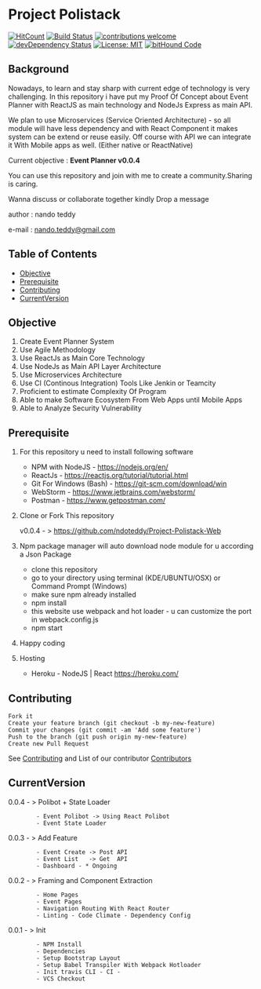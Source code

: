 # Project Polistack


[![HitCount](http://hits.dwyl.io/ndoteddy/https://github.com/ndoteddy/Project-Polistack-Web.git.svg)](http://hits.dwyl.io/ndoteddy/https://github.com/ndoteddy/Project-Polistack-Web.git) [![Build Status](https://travis-ci.org/ndoteddy/Project-Polistack-Web.svg?branch=master)](https://travis-ci.org/ndoteddy/Project-Polistack-Web) [![contributions welcome](https://img.shields.io/badge/contributions-welcome-brightgreen.svg?style=flat)](https://github.com/ndoteddy/Project-Polistack-Web/issues) [![devDependency Status](https://david-dm.org/ndoteddy/Project-Polistack-Web.svg)](https://david-dm.org/ndoteddy/Project-Polistack-Web) [![License: MIT](https://img.shields.io/badge/License-MIT-yellow.svg)](https://opensource.org/licenses/MIT) [![bitHound Code](https://www.bithound.io/github/ndoteddy/Project-Polistack-Web/badges/code.svg)](https://www.bithound.io/github/ndoteddy/Project-Polistack-Web)

## Background
Nowadays, to learn and stay sharp with current edge of technology is very challenging.
In this repository i have put my Proof Of Concept about Event Planner
with ReactJS as main technology and NodeJs Express as main API. 

We plan to use Microservices (Service Oriented Architecture) - so all module 
will have less dependency and with React Component it makes system can be extend or reuse easily.
Off course with API we can integrate it With Mobile apps as well. (Either native or ReactNative) 

Current objective : **Event Planner v0.0.4**

You can use this repository and join with me to create a community.Sharing is caring.

Wanna discuss or collaborate together kindly Drop a message 

author : nando teddy

e-mail : nando.teddy@gmail.com

## Table of Contents
* [Objective](#objective)
* [Prerequisite](#prerequisite)
* [Contributing](#contributing)
* [CurrentVersion](#currentversion)

## Objective

1. Create Event Planner System
2. Use Agile Methodology
3. Use ReactJs as Main Core Technology
4. Use NodeJs as Main API Layer Architecture
5. Use Microservices Architecture
6. Use CI (Continous Integration) Tools Like Jenkin or Teamcity
7. Proficient to estimate Complexity Of Program
8. Able to make Software Ecosystem From Web Apps until Mobile Apps
9. Able to Analyze Security Vulnerability
    

## Prerequisite

1.  For this repository u need to install following software 
    - NPM with NodeJS - https://nodejs.org/en/    
    - ReactJs - https://reactjs.org/tutorial/tutorial.html
    - Git For Windows (Bash) - https://git-scm.com/download/win
    - WebStorm - https://www.jetbrains.com/webstorm/    
    - Postman - https://www.getpostman.com/
    
2. Clone or Fork This repository


    v0.0.4 - > https://github.com/ndoteddy/Project-Polistack-Web
    

    
3.  Npm package manager will auto download node module for u according a Json Package
     - clone this repository
     - go to your directory using terminal (KDE/UBUNTU/OSX) or Command Prompt (Windows) 
     - make sure npm already installed
     - npm install
     - this website use webpack and hot loader - u can customize the port in webpack.config.js     
     - npm start
     
4. Happy coding

5. Hosting    
    - Heroku - NodeJS | React https://heroku.com/
        
## Contributing
    Fork it
    Create your feature branch (git checkout -b my-new-feature)
    Commit your changes (git commit -am 'Add some feature')
    Push to the branch (git push origin my-new-feature)
    Create new Pull Request
See [Contributing](CONTRIBUTING.md) and 
List of our contributor [Contributors](https://github.com/ndoteddy/Project-Polistack-Web/graphs/contributors)

   
## CurrentVersion

0.0.4 - > Polibot + State Loader
            
            - Event Polibot -> Using React Polibot 
            - Event State Loader
            
0.0.3 - > Add Feature
            
            - Event Create -> Post API 
            - Event List   -> Get  API
            - Dashboard - * Ongoing
          
0.0.2 - > Framing and Component Extraction
            
            - Home Pages
            - Event Pages
            - Navigation Routing With React Router
            - Linting - Code Climate - Dependency Config
          

0.0.1 - > Init
            
            - NPM Install
            - Dependencies
            - Setup Bootstrap Layout
            - Setup Babel Transpiler With Webpack Hotloader
            - Init travis CLI - CI -
            - VCS Checkout 
          


